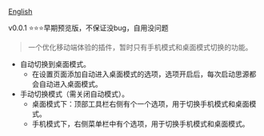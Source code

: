 [English](./README.md)

v0.0.1 ⭐⭐⭐早期预览版，不保证没bug，自用没问题

> 一个优化移动端体验的插件，暂时只有手机模式和桌面模式切换的功能。

- 自动切换到桌面模式。
  - 在设置页面添加自动进入桌面模式的选项，选项开启后，每次启动思源都会自动进入桌面模式。
- 手动切换模式（需关闭自动模式）。
  - 桌面模式下：顶部工具栏右侧有个一个选项，用于切换手机模式和桌面模式。
  - 手机模式下，右侧菜单栏中有个选项，用于切换手机模式和桌面模式。

